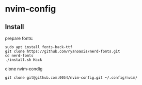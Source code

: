 # nvim-config


## Install

prepare fonts:
```
sudo apt install fonts-hack-ttf
git clone https://github.com/ryanoasis/nerd-fonts.git
cd nerd-fonts
./install.sh Hack
```
clone nvim-condig
```
git clone git@github.com:0054/nvim-config.git ~/.config/nvim/
```
